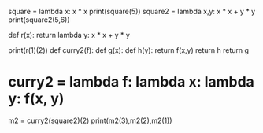 square = lambda x: x * x
print(square(5))
square2 = lambda x,y: x * x +  y * y
print(square2(5,6))

def r(x):
    return lambda y: x * x +  y * y

print(r(1)(2))
def curry2(f):
    def g(x):
        def h(y):
            return f(x,y)
        return h
    return g

# curry2 = lambda f: lambda x: lambda y: f(x, y)


m2 = curry2(square2)(2)
print(m2(3),m2(2),m2(1))